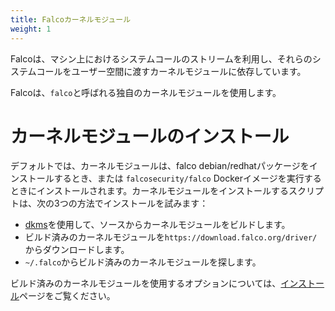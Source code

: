 ```yaml
---
title: Falcoカーネルモジュール
weight: 1
---
```


Falcoは、マシン上におけるシステムコールのストリームを利用し、それらのシステムコールをユーザー空間に渡すカーネルモジュールに依存しています。

Falcoは、`falco`と呼ばれる独自のカーネルモジュールを使用します。

# カーネルモジュールのインストール

デフォルトでは、カーネルモジュールは、falco debian/redhatパッケージをインストールするとき、または `falcosecurity/falco` Dockerイメージを実行するときにインストールされます。カーネルモジュールをインストールするスクリプトは、次の3つの方法でインストールを試みます：

* [dkms](https://en.wikipedia.org/wiki/Dynamic_Kernel_Module_Support)を使用して、ソースからカーネルモジュールをビルドします。
* ビルド済みのカーネルモジュールを`https://download.falco.org/driver/`からダウンロードします。
* `~/.falco`からビルド済みのカーネルモジュールを探します。

ビルド済みのカーネルモジュールを使用するオプションについては、[インストール](//docs/installation/)ページをご覧ください。
